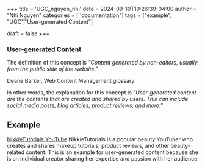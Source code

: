 +++
title = 'UGC_nguyen_nhi'
date = 2024-09-10T10:26:39-04:00
author = "Nhi Nguyen"
categories = [''documentation"]
tags = ["example", "UGC","User-generated Content"]

draft = false
+++
### User-generated Content
The definition of this concept is *"Content generated by non-editors, usually from the public side of the website."*

Deane Barker, Web Content Management glossary

In other words, the explanation for this concept is *"User-generated content are the contents that are created and shared by users. This can include social media posts, blog articles, product reviews, and more."*

## Example
[NikkieTutorials YouTube](https://youtu.be/EoZYbFykJAI?si=29KSOQB-yur1p2rz)
NikkieTutorials is a popular beauty YouTuber who creates and shares makeup tutorials, product reviews, and other beauty-related content. This is an example for user-generated content because she is an individual creator sharing her expertise and passion with her audience.